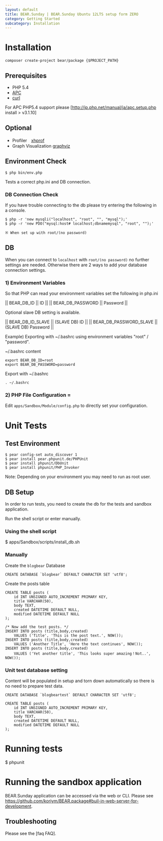 ```yaml
---
layout: default
title: BEAR.Sunday | BEAR.Sunday Ubuntu 12LTS setup form ZERO
category: Getting Started
subcategory: Installation
---
```


# Installation 

```
composer create-project bear/package {$PROJECT_PATH}
```

## Prerequisites 
 * PHP 5.4
 * [APC](http://php.net/manual/ja/book.apc.php)
 * [curl](http://php.net/manual/ja/book.curl.php)

 For APC PHP5.4 support please [http://jp.php.net/manual/ja/apc.setup.php install > v3.1.10]
 
## Optional 
 * Profiler　[xhprof](http://jp.php.net/manual/en/book.xhprof.php)
 * Graph Visualization [graphviz](http://www.graphviz.org/)

## Environment Check 
```
$ php bin/env.php
```
Tests a correct php.ini and DB connection.

### DB Connection Check 

If you have trouble connecting to the db please try entering the following in a console.

```
$ php -r 'new mysqli("localhost", "root", "", "mysql");'
$ php -r 'new PDO("mysql:host# localhost;dbnamemysql", "root", "");'
```

    ※ When set up with root/(no password)

## DB 

When you can connect to `localhost` with `root/(no password)` no further settings are needed.
Otherwise there are 2 ways to add your database connection settings.

### 1) Environment Variables


So that PHP can read your environment variables set the following in php.ini

|| BEAR_DB_ID || ID || 
|| BEAR_DB_PASSWORD || Password ||

Optional slave DB setting is available.

|| BEAR_DB_ID_SLAVE || (SLAVE DB) ID || 
|| BEAR_DB_PASSWORD_SLAVE || (SLAVE DB) Password ||

Example) Exporting with ~/.bashrc using environment variables "root" / "password".

~/.bashrc content

```
export BEAR_DB_ID=root
export BEAR_DB_PASSWORD=password
```

Export with ~/.bashrc
```
. ~/.bashrc
```


### 2) PHP File Configuration =

Edit `apps/Sandbox/Module/config.php` to directly set your configuration.

# Unit Tests 
## Test Environment 

```
$ pear config-set auto_discover 1
$ pear install pear.phpunit.de/PHPUnit
$ pear install phpunit/DbUnit
$ pear install phpunit/PHP_Invoker
```
 Note: Depending on your environment you may need to run as root user.

## DB Setup 
In order to run tests, you need to create the db for the tests and sandbox application.

Run the shell script or enter manually.

### Using the shell script 
$ apps/Sandbox/scripts/install_db.sh

### Manually 

Create the `blogbear` Database

```
CREATE DATABASE `blogbear` DEFAULT CHARACTER SET 'utf8';
```

Create the posts table

```
CREATE TABLE posts (
	id INT UNSIGNED AUTO_INCREMENT PRIMARY KEY,
	title VARCHAR(50),
	body TEXT,
	created DATETIME DEFAULT NULL,
	modified DATETIME DEFAULT NULL
);

/* Now add the test posts. */
INSERT INTO posts (title,body,created)
	VALUES ('Title', 'This is the post text.', NOW());
INSERT INTO posts (title,body,created)
	VALUES ('Another Title', 'Here the text continues', NOW());
INSERT INTO posts (title,body,created)
	VALUES ('Yet another title', 'This looks super amazing！Not..', NOW());
```

### Unit test database setting 
Content will be populated in setup and torn down automatically so there is no need to prepare test data. 

```
CREATE DATABASE `blogbeartest` DEFAULT CHARACTER SET 'utf8';
```

```
CREATE TABLE posts (
	id INT UNSIGNED AUTO_INCREMENT PRIMARY KEY,
	title VARCHAR(50),
	body TEXT,
	created DATETIME DEFAULT NULL,
	modified DATETIME DEFAULT NULL
);
```

# Running tests 
$ phpunit

# Running the sandbox application 

BEAR.Sunday application can be accessed via the web or CLI.
Please see https://github.com/koriym/BEAR.package#buil-in-web-server-for-development.


## Troubleshooting 
Please see the [faq FAQ].